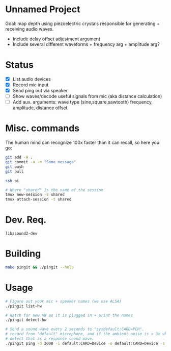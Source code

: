 
# Unnamed Project

Goal: map depth using piezoelectric crystals responsible for generating + receiving audio waves.

 - Include delay offset adjustment argument
 - Include several different waveforms + frequency arg + amplitude arg?

# Status

 - [x] List audio devices
 - [x] Record mic input
 - [x] Send ping out via speaker
 - [ ] Show waves/decode useful signals from mic (aka distance calculation)
 - [ ] Add aux. arguments: wave type (sine,square,sawtooth) frequency, amplitude, distance offset

# Misc. commands

The human mind can recognize 100x faster than it can recall, so here you go:

```bash
git add -A .
git commit -a -m "Some message"
git push
git pull

ssh pi

# Where "shared" is the name of the session
tmux new-session -s shared
tmux attach-session -t shared

```

# Dev. Req.

`libasound2-dev`

# Building

```bash
make pingit && ./pingit --help
```

# Usage

```bash
# Figure out your mic + speaker names (we use ALSA)
./pingit list-hw

# Watch for new HW as it is plugged in + print the names
./pingit detect-hw

# Send a sound wave every 2 seconds to "sysdefault:CARD=PCH".
# record from "default" microphone, and if the ambient noise is > 3x what is was
# detect that as a response sound wave.
./pingit ping -d 2000 -i default:CARD=Device -o default:CARD=Device -s 3.0 -w /tmp/stuff.raw


```




